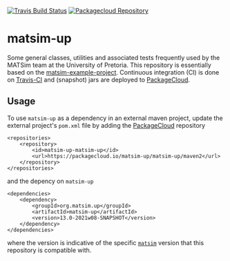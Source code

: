 [![Travis Build Status](https://travis-ci.com/matsim-up/matsim-up.svg?branch=master)](https://travis-ci.com/matsim-up/matsim-up)
[![Packagecloud Repository](https://img.shields.io/badge/java-packagecloud.io-844fec.svg)](https://packagecloud.io/matsim-up/matsim-up/)


# matsim-up
Some general classes, utilities and associated tests frequently used by the MATSim team at the University of Pretoria. This repository is essentially based on the [matsim-example-project](https://github.com/matsim-org/matsim-example-project). Continuous integration (CI) is done on [Travis-CI](https://travis-ci.com/matsim-up/matsim-up) and (snapshot) jars are deployed to [PackageCloud](https://packagecloud.io/matsim-up/matsim-up).

## Usage

To use `matsim-up` as a dependency in an external maven project, update the external project's `pom.xml` file by adding the [PackageCloud](https://packagecloud.io/matsim-up/matsim-up) repository

```
<repositories>
	<repository>
		<id>matsim-up-matsim-up</id>
		<url>https://packagecloud.io/matsim-up/matsim-up/maven2</url>
	</repository>
</repositories>
```
and the depency on `matsim-up`
```
<dependencies>
	<dependency>
  		<groupId>org.matsim.up</groupId>
  		<artifactId>matsim-up</artifactId>
  		<version>13.0-2021w08-SNAPSHOT</version>
	</dependency>
</dependencies>
```
where the version is indicative of the specific 
[`matsim`](https://github.com/matsim-org/matsim-libs) 
version that this repository is compatible with.
